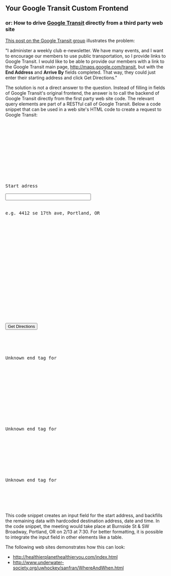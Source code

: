 ## Your Google Transit Custom Frontend ##
### or: How to drive [Google Transit](http://www.google.com/transit) directly from a third party web site ###

[This  post on the Google Transit group](http://groups.google.com/group/googletransit/browse_thread/thread/799160f6189c8a84) illustrates the problem:

"I administer a weekly club e-newsletter. We have many events, and I
want to encourage our members to use public transportation, so I
provide links to Google Transit. I would like to be able to provide our members with a link to the Google Transit main page, http://maps.google.com/transit, but with the <b>End Address</b> and <b>Arrive By</b> fields completed. That way, they could just enter their starting address and click Get Directions."

The solution is not a direct answer to the question. Instead of filling in fields of Google Transit's original frontend, the answer is to call the backend of Google Transit directly from the first party web site code. The relevant query elements are part of a RESTful call of Google Transit. Below a code snippet that can be used in a web site's HTML code to create a request to Google Transit:

<pre>
<html><br>
<body><br>
<br>
<form action="http://www.google.com/transit"><br>
<input type="hidden" name="ie" value="UTF8"><br>
<input type="hidden" name="f" value="d"><br>
Start adress<br>
<input type="text" style="width:20em" size="20" name="saddr" tabindex="1" maxlength="2048"/><br>
<br>e.g. 4412 se 17th ave, Portland, OR<br>
<br>
<!-- Code meeting location, date and time below --><br>
<input type="hidden" name="daddr" value="Burnside St & SW Broadway, Portland, OR"<br>
<input type="hidden" name="ttype" value="arr"><br>
<input type="hidden" name="date" value="2/13"><br>
<input type="hidden" name="time" value="7:30pm"><br>
<br>
<!-- Optional location hint to help a partial address in saddr work. Get the sll<br>
and sspan values by moving the map over the area of interest in clicking on "Link".<br>
If you edit these don't forgot to remove them from the html comment. --><br>
<!-- <input type="hidden" name="sspan" value="0.1232,0.2211"><br>
<input type="hidden" name="sll" value="37.7587,-122.4415"><br>
--><br>
<br>
<br><input type="submit" value="Get Directions" /><br>
<br>
<br>
Unknown end tag for </form><br>
<br>
<br>
<br>
<br>
<br>
Unknown end tag for </body><br>
<br>
<br>
<br>
<br>
Unknown end tag for </html><br>
<br>
<br>
</pre>

This code snippet creates an input field for the start address, and backfills the remaining data with hardcoded destination address, date and time. In the code snippet, the meeting would take place at Burnside St & SW Broadway, Portland, OR on 2/13 at 7:30.
For better formatting, it is possible to integrate the input field in other elements like a table.

The following web sites demonstrates how this can look:
  * http://healthierplanethealthieryou.com/index.html
  * http://www.underwater-society.org/uwhockey/sanfran/WhereAndWhen.html